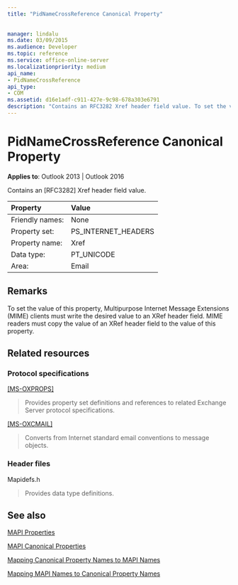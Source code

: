 ```yaml
---
title: "PidNameCrossReference Canonical Property"
 
 
manager: lindalu
ms.date: 03/09/2015
ms.audience: Developer
ms.topic: reference
ms.service: office-online-server
ms.localizationpriority: medium
api_name:
- PidNameCrossReference
api_type:
- COM
ms.assetid: d16e1adf-c911-427e-9c98-678a303e6791
description: "Contains an RFC3282 Xref header field value. To set the value of this property, MIME clients must write the desired value to an XRef header field."
---
```


# PidNameCrossReference Canonical Property

  
  
**Applies to**: Outlook 2013 | Outlook 2016 
  
Contains an [RFC3282] Xref header field value.
  
|Property |Value |
|:-----|:-----|
|Friendly names:  <br/> |None  <br/> |
|Property set:  <br/> |PS_INTERNET_HEADERS  <br/> |
|Property name:  <br/> |Xref  <br/> |
|Data type:  <br/> |PT_UNICODE  <br/> |
|Area:  <br/> |Email  <br/> |
   
## Remarks

To set the value of this property, Multipurpose Internet Message Extensions (MIME) clients must write the desired value to an XRef header field. MIME readers must copy the value of an XRef header field to the value of this property.
  
## Related resources

### Protocol specifications

[[MS-OXPROPS]](https://msdn.microsoft.com/library/f6ab1613-aefe-447d-a49c-18217230b148%28Office.15%29.aspx)
  
> Provides property set definitions and references to related Exchange Server protocol specifications.
    
[[MS-OXCMAIL]](https://msdn.microsoft.com/library/b60d48db-183f-4bf5-a908-f584e62cb2d4%28Office.15%29.aspx)
  
> Converts from Internet standard email conventions to message objects.
    
### Header files

Mapidefs.h
  
> Provides data type definitions.
    
## See also



[MAPI Properties](mapi-properties.md)
  
[MAPI Canonical Properties](mapi-canonical-properties.md)
  
[Mapping Canonical Property Names to MAPI Names](mapping-canonical-property-names-to-mapi-names.md)
  
[Mapping MAPI Names to Canonical Property Names](mapping-mapi-names-to-canonical-property-names.md)

